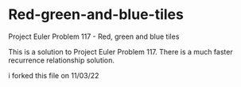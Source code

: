 # Red-green-and-blue-tiles
Project Euler Problem 117 - Red, green and blue tiles

This is a solution to Project Euler Problem 117. There is a much faster recurrence relationship solution.

i forked this file on 11/03/22
